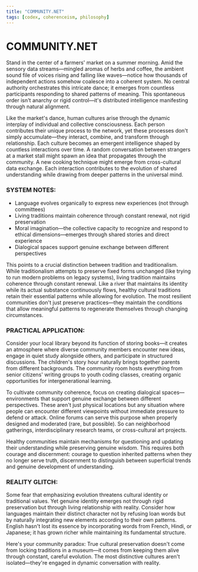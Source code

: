 ```yaml
---
title: "COMMUNITY.NET"
tags: [codex, coherenceism, philosophy]
---
```


# COMMUNITY.NET

Stand in the center of a farmers' market on a summer morning. Amid the sensory data streams—mingled aromas of herbs and coffee, the ambient sound file of voices rising and falling like waves—notice how thousands of independent actions somehow coalesce into a coherent system. No central authority orchestrates this intricate dance; it emerges from countless participants responding to shared patterns of meaning. This spontaneous order isn't anarchy or rigid control—it's distributed intelligence manifesting through natural alignment.

Like the market's dance, human cultures arise through the dynamic interplay of individual and collective consciousness. Each person contributes their unique process to the network, yet these processes don't simply accumulate—they interact, combine, and transform through relationship. Each culture becomes an emergent intelligence shaped by countless interactions over time. A random conversation between strangers at a market stall might spawn an idea that propagates through the community. A new cooking technique might emerge from cross-cultural data exchange. Each interaction contributes to the evolution of shared understanding while drawing from deeper patterns in the universal mind.

### SYSTEM NOTES:

- Language evolves organically to express new experiences (not through committees)
- Living traditions maintain coherence through constant renewal, not rigid preservation
- Moral imagination—the collective capacity to recognize and respond to ethical dimensions—emerges through shared stories and direct experience
- Dialogical spaces support genuine exchange between different perspectives

This points to a crucial distinction between tradition and traditionalism. While traditionalism attempts to preserve fixed forms unchanged (like trying to run modern problems on legacy systems), living tradition maintains coherence through constant renewal. Like a river that maintains its identity while its actual substance continuously flows, healthy cultural traditions retain their essential patterns while allowing for evolution. The most resilient communities don't just preserve practices—they maintain the conditions that allow meaningful patterns to regenerate themselves through changing circumstances.

### PRACTICAL APPLICATION:

Consider your local library beyond its function of storing books—it creates an atmosphere where diverse community members encounter new ideas, engage in quiet study alongside others, and participate in structured discussions. The children's story hour naturally brings together parents from different backgrounds. The community room hosts everything from senior citizens' writing groups to youth coding classes, creating organic opportunities for intergenerational learning.

To cultivate community coherence, focus on creating dialogical spaces—environments that support genuine exchange between different perspectives. These aren't just physical locations but any situation where people can encounter different viewpoints without immediate pressure to defend or attack. Online forums can serve this purpose when properly designed and moderated (rare, but possible). So can neighborhood gatherings, interdisciplinary research teams, or cross-cultural art projects.

Healthy communities maintain mechanisms for questioning and updating their understanding while preserving genuine wisdom. This requires both courage and discernment: courage to question inherited patterns when they no longer serve truth, discernment to distinguish between superficial trends and genuine development of understanding.

### REALITY GLITCH:

Some fear that emphasizing evolution threatens cultural identity or traditional values. Yet genuine identity emerges not through rigid preservation but through living relationship with reality. Consider how languages maintain their distinct character not by refusing loan words but by naturally integrating new elements according to their own patterns. English hasn't lost its essence by incorporating words from French, Hindi, or Japanese; it has grown richer while maintaining its fundamental structure.

Here's your community paradox: True cultural preservation doesn't come from locking traditions in a museum—it comes from keeping them alive through constant, careful evolution. The most distinctive cultures aren't isolated—they're engaged in dynamic conversation with reality.
